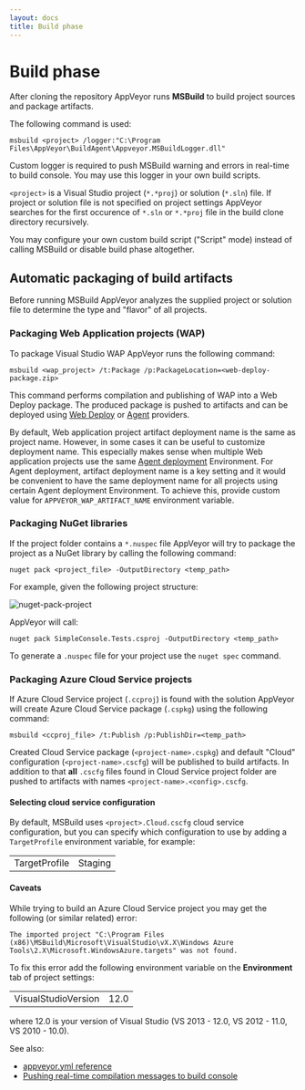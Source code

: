 ```yaml
---
layout: docs
title: Build phase
---
```


# Build phase

After cloning the repository AppVeyor runs **MSBuild** to build project sources and package artifacts.

The following command is used:

    msbuild <project> /logger:"C:\Program Files\AppVeyor\BuildAgent\Appveyor.MSBuildLogger.dll"

Custom logger is required to push MSBuild warning and errors in real-time to build console.
You may use this logger in your own build scripts.

`<project>` is a Visual Studio project (`*.*proj`) or solution (`*.sln`) file. If project or solution file is not specified on project settings AppVeyor searches for the first occurence of `*.sln` or `*.*proj` file in the build clone directory recursively.

You may configure your own custom build script ("Script" mode) instead of calling MSBuild or disable build phase altogether.


## Automatic packaging of build artifacts

Before running MSBuild AppVeyor analyzes the supplied project or solution file to determine the type and "flavor" of all projects.

### Packaging Web Application projects (WAP)

To package Visual Studio WAP AppVeyor runs the following command:

    msbuild <wap_project> /t:Package /p:PackageLocation=<web-deploy-package.zip>

This command performs compilation and publishing of WAP into a Web Deploy package. The produced package is pushed to artifacts and can be deployed using [Web Deploy](/docs/deployment/web-deploy/) or [Agent](/docs/deployment/agent/) providers.

By default, Web application project artifact deployment name is the same as project name. However, in some cases it can be useful to customize deployment name. This especially makes sense when multiple Web application projects use the same [Agent deployment]( https://www.appveyor.com/docs/deployment/agent/#deploying-artifact-package-as-iis-web-site) Environment. For Agent deployment, artifact deployment name is a key setting and it would be convenient to have the same deployment name for all projects using certain Agent deployment Environment. To achieve this, provide custom value for `APPVEYOR_WAP_ARTIFACT_NAME` environment variable.


### Packaging NuGet libraries

If the project folder contains a `*.nuspec` file AppVeyor will try to package the project as a NuGet library by calling the following command:

    nuget pack <project_file> -OutputDirectory <temp_path>

For example, given the following project structure:

![nuget-pack-project](/assets/img/docs/nuget-pack-project.png)

AppVeyor will call:

    nuget pack SimpleConsole.Tests.csproj -OutputDirectory <temp_path>

To generate a `.nuspec` file for your project use the `nuget spec` command.


### Packaging Azure Cloud Service projects

If Azure Cloud Service project (`.ccproj`) is found with the solution AppVeyor will create Azure Cloud Service package (`.cspkg`) using the following command:

    msbuild <ccproj_file> /t:Publish /p:PublishDir=<temp_path>

Created Cloud Service package (`<project-name>.cspkg`) and default "Cloud" configuration (`<project-name>.cscfg`) will be published to build artifacts. In addition to that **all** `.cscfg` files found in Cloud Service project folder are pushed to artifacts with names `<project-name>.<config>.cscfg`.

#### Selecting cloud service configuration

By default, MSBuild uses `<project>.Cloud.cscfg` cloud service configuration, but you can specify which configuration to use by adding a `TargetProfile` environment variable, for example:

<table>
    <tr>
        <td>TargetProfile</td>
        <td>Staging</td>
    </tr>
</table>

#### Caveats

While trying to build an Azure Cloud Service project you may get the following (or similar related) error:

    The imported project "C:\Program Files (x86)\MSBuild\Microsoft\VisualStudio\vX.X\Windows Azure Tools\2.X\Microsoft.WindowsAzure.targets" was not found.

To fix this error add the following environment variable on the **Environment** tab of project settings:

<table>
    <tr>
        <td>VisualStudioVersion</td>
        <td>12.0</td>
    </tr>
</table>

where 12.0 is your version of Visual Studio (VS 2013 - 12.0, VS 2012 - 11.0, VS 2010 - 10.0).

See also:

* [appveyor.yml reference](/docs/appveyor-yml/)
* [Pushing real-time compilation messages to build console](/docs/build-worker-api#add-compilation-message)
